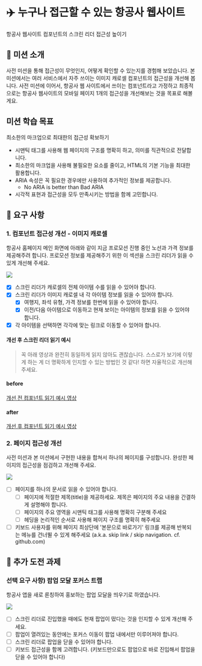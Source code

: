 # ✈️ 누구나 접근할 수 있는 항공사 웹사이트

항공사 웹사이트 컴포넌트의 스크린 리더 접근성 높이기

## 📕 미션 소개

사전 미션을 통해 접근성이 무엇인지, 어떻게 확인할 수 있는지를 경험해 보았습니다.
본 미션에서는 여러 서비스에서 자주 쓰이는 이미지 캐로셀 컴포넌트의 접근성을 개선해 봅니다.
사전 미션에 이어서, 항공사 웹 사이트에서 쓰이는 컴포넌트라고 가정하고
최종적으로는 항공사 웹사이트의 모바일 페이지 1개의 접근성을 개선해보는 것을 목표로 해볼게요.

## 미션 학습 목표

최소한의 마크업으로 최대한의 접근성 확보하기

- 시맨틱 태그를 사용해 웹 페이지의 구조를 명확히 하고, 의미를 직관적으로 전달합니다.
- 최소한의 마크업을 사용해 불필요한 요소를 줄이고, HTML의 기본 기능을 최대한 활용합니다.
- ARIA 속성은 꼭 필요한 경우에만 사용하여 추가적인 정보를 제공합니다.
  - No ARIA is better than Bad ARIA
- 시각적 표현과 접근성을 모두 만족시키는 방법을 함께 고민합니다.

## 🎯 요구 사항

### 1. 컴포넌트 접근성 개선 - 이미지 캐로셀

항공사 홈페이지 메인 화면에 아래와 같이 지금 프로모션 진행 중인 노선과 가격 정보를 제공해주려 합니다.
프로모션 정보를 제공해주기 위한 이 섹션을 스크린 리더가 읽을 수 있게 개선해 주세요.

![](https://techcourse-storage.s3.ap-northeast-2.amazonaws.com/0ab87ebeeaf9473aa872d902dbf2aac8)

- [x] 스크린 리더가 캐로셀의 전체 아이템 수를 읽을 수 있어야 합니다.
- [x] 스크린 리더가 이미지 캐로셀 내 각 아이템 정보를 읽을 수 있어야 합니다.
  - [x] 여행지, 좌석 유형, 가격 정보를 한번에 읽을 수 있어야 합니다.
  - [x] 이전/다음 아이템으로 이동하고 현재 보이는 아이템의 정보를 읽을 수 있어야 합니다.
- [x] 각 아이템을 선택하면 각각에 맞는 링크로 이동할 수 있어야 합니다.

#### 개선 후 스크린 리더 읽기 예시

> 꼭 아래 영상과 완전히 동일하게 읽지 않아도 괜찮습니다.
> 스스로가 보기에 이렇게 하는 게 더 명확하게 인지할 수 있는 방법인 것 같다! 하면 자율적으로 개선해 주세요.

#### before

[개선 전 컴포넌트 읽기 예시 영상](https://drive.google.com/file/d/1B9X2l8jGdX54Kin6_K0sCpCbJ-FVam29/view?usp=drive_link)

#### after

[개선 후 컴포넌트 읽기 예시 영상](https://drive.google.com/file/d/1xmyZP1Rbr3kVX33qcMRDSZ541ZUXmxML/view)

### 2. 페이지 접근성 개선

사전 미션과 본 미션에서 구현한 내용을 합쳐서 하나의 페이지를 구성합니다.
완성한 페이지의 접근성을 점검하고 개선해 주세요.

![](https://techcourse-storage.s3.ap-northeast-2.amazonaws.com/e57c9451f815414785ab4aae036d9506)

- [ ] 페이지를 하나의 문서로 읽을 수 있어야 합니다.
  - [ ] 페이지에 적절한 제목(title)을 제공하세요. 제목은 페이지의 주요 내용을 간결하게 설명해야 합니다.
  - [ ] 페이지의 주요 영역을 시맨틱 태그를 사용해 명확히 구분해 주세요
  - [ ] 헤딩을 논리적인 순서로 사용해 페이지 구조를 명확히 해주세요
- [ ] 키보드 사용자를 위해 페이지 최상단에 '본문으로 바로가기' 링크를 제공해 반복되는 메뉴를 건너뛸 수 있게 해주세요 (a.k.a. skip link / skip navigation. cf. github.com)

## 🚚 추가 도전 과제

### 선택 요구 사항) 팝업 모달 포커스 트랩

항공사 앱을 새로 론칭하여 홍보하는 팝업 모달을 띄우기로 하였습니다.

![](https://techcourse-storage.s3.ap-northeast-2.amazonaws.com/80040f7219b54753b860b75c9da42769)

- [ ] 스크린 리더로 진입했을 때에도 현재 팝업이 떴다는 것을 인지할 수 있게 개선해 주세요.
- [ ] 팝업이 열려있는 동안에는 포커스 이동이 팝업 내에서만 이루어져야 합니다.
- [ ] 스크린 리더로 팝업을 닫을 수 있어야 합니다.
- [ ] 키보드 접근성을 함께 고려합니다. (키보드만으로도 팝업으로 바로 진입해서 팝업을 닫을 수 있어야 합니다)
